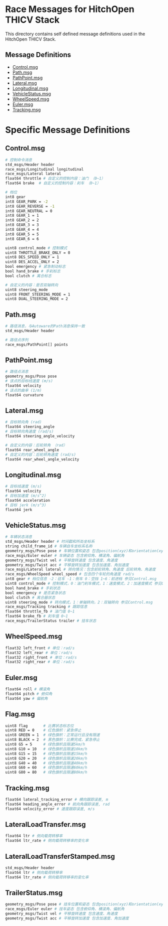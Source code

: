 # Race Messages for HitchOpen THICV Stack
This directory contains self defined message definitions used in the HitchOpen THICV Stack.

## Message Definitions
- [Control.msg](msg/Control.msg)
- [Path.msg](msg/Path.msg)
- [PathPoint.msg](msg/PathPoint.msg)
- [Lateral.msg](msg/Lateral.msg)
- [Longitudinal.msg](msg/Longitudinal.msg)
- [VehicleStatus.msg](msg/VehicleStatus.msg)
- [WheelSpeed.msg](msg/WheelSpeed.msg)
- [Euler.msg](msg/Euler.msg)
- [Tracking.msg](msg/Tracking.msg)


# Specific Message Definitions

## Control.msg
``` bash
# 控制命令消息
std_msgs/Header header
race_msgs/Longitudinal longitudinal
race_msgs/Lateral lateral
float64 throttle # 自定义的控制内容：油门 （0~1）
float64 brake  # 自定义的控制内容：刹车 （0~1）

# 档位
int8 gear
int8 GEAR_PARK = -2
int8 GEAR_REVERSE = -1
int8 GEAR_NEUTRAL = 0
int8 GEAR_1 = 1
int8 GEAR_2 = 2
int8 GEAR_3 = 3
int8 GEAR_4 = 4
int8 GEAR_5 = 5
int8 GEAR_6 = 6

uint8 control_mode # 控制模式
uint8 THROTTLE_BRAKE_ONLY = 0
uint8 DES_SPEED_ONLY = 1
uint8 DES_ACCEL_ONLY = 2
bool emergency # 紧急制动标志
bool hand_brake # 手刹标志
bool clutch # 离合标志

# 自定义的内容：是否双轴转向
uint8 steering_mode
uint8 FRONT_STEERING_MODE = 1
uint8 DUAL_STEERING_MODE = 2
```

## Path.msg
``` bash
# 路径消息，与Autoware的Path消息保持一致
std_msgs/Header header

# 路径点序列
race_msgs/PathPoint[] points
```

## PathPoint.msg
``` bash
# 路径点消息
geometry_msgs/Pose pose
# 该点的目标线速度 (m/s)
float64 velocity
# 该点的曲率 (1/m)
float64 curvature
```

## Lateral.msg
``` bash
# 目标转向角 (rad)
float64 steering_angle
# 目标转向角速度 (rad/s)
float64 steering_angle_velocity

# 自定义的内容：后轮转角 （rad）
float64 rear_wheel_angle
# 自定义的内容：后轮转角速度 (rad/s)
float64 rear_wheel_angle_velocity
```

## Longitudinal.msg
``` bash
# 目标线速度 (m/s)
float64 velocity
# 目标加速度 (m/s^2)
float64 acceleration
# 目标 jerk (m/s^3)
float64 jerk
```

## VehicleStatus.msg
``` bash
# 车辆状态消息
std_msgs/Header header # 时间戳和所处坐标系
string child_frame_id # 车辆自车坐标系名称
geometry_msgs/Pose pose # 车辆位置和姿态 包含position(xyz)和orientation(xyzw)
race_msgs/Euler euler # 车辆姿态 包含俯仰角、横滚角、偏航角
geometry_msgs/Twist vel # 平移旋转速度 包含速度、角速度
geometry_msgs/Twist acc # 平移旋转加速度 包含加速度、角加速度
race_msgs/Lateral lateral # 转向情况：包含前轮转角、角速度 后轮转角、角速度
race_msgs/WheelSpeed wheel_speed # 包含四个车轮的角速度 rad/s
int8 gear # 档位信息 -2：驻车 -1：倒车 0：空挡 1~6：前进档 参见Control.msg
uint8 control_mode # 控制模式，0：油门刹车模式，1：速度模式，2：加速度模式 参见Control.msg
bool hand_brake # 手刹状态
bool emergency # 是否紧急状态
bool clutch # 离合器状态
uint8 steering_mode # 转向模式，1：单轴转向，2：双轴转向 参见Control.msg
race_msgs/Tracking tracking # 跟踪信息
float64 throttle_fb # 油门值 0~1
float64 brake_fb # 刹车值 0~1
race_msgs/TrailerStatus trailer # 挂车状态
```

## WheelSpeed.msg
``` bash
float32 left_front # 单位：rad/s
float32 left_rear # 单位：rad/s
float32 right_front # 单位：rad/s
float32 right_rear # 单位：rad/s
```

## Euler.msg
``` bash
float64 roll # 横滚角
float64 pitch # 俯仰角
float64 yaw # 偏航角
```

## Flag.msg
``` bash
uint8 flag       # 比赛状态标志位
uint8 RED = 0    # 红色旗帜：紧急停止
uint8 GREEN = 1  # 绿色旗帜：正常运行且没有限速
uint8 BLACK = 2  # 黑色旗帜：比赛完成，紧急停止
uint8 G5 = 5     # 绿色旗帜且限速5km/h
uint8 G10 = 10   # 绿色旗帜且限速10km/h
uint8 G15 = 15   # 绿色旗帜且限速15km/h
uint8 G20 = 20   # 绿色旗帜且限速20km/h
uint8 G40 = 40   # 绿色旗帜且限速40km/h
uint8 G60 = 60   # 绿色旗帜且限速60km/h 
uint8 G80 = 80   # 绿色旗帜且限速80km/h
```

## Tracking.msg
``` bash
float64 lateral_tracking_error # 横向跟踪误差, m
float64 heading_angle_error # 航向角跟踪误差, rad
float64 velocity_error # 速度跟踪误差, m/s
```

## LateralLoadTransfer.msg
``` bash
float64 ltr # 侧向载荷转移率
float64 ltr_rate # 侧向载荷转移率的变化率
```

## LateralLoadTransferStamped.msg
``` bash
std_msgs/Header header
float64 ltr # 侧向载荷转移率
float64 ltr_rate # 侧向载荷转移率的变化率
```
## TrailerStatus.msg
``` bash
geometry_msgs/Pose pose # 挂车位置和姿态 包含position(xyz)和orientation(xyzw)
race_msgs/Euler euler # 挂车姿态 包含俯仰角、横滚角、偏航角
geometry_msgs/Twist vel # 平移旋转速度 包含速度、角速度
geometry_msgs/Twist acc # 平移旋转加速度 包含加速度、角加速度
```